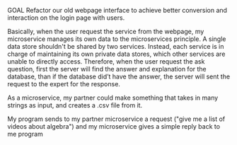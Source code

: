 GOAL
Refactor our old webpage interface to achieve better conversion and interaction on the login page with users.

Basically, when the user request the service from the webpage, my microservice manages its own data to the microservices principle. A single data store shouldn't be shared by two services. Instead, each service is in charge of maintaining its own private data stores, which other services are unable to directly access. Therefore, when the user request the ask question, first the server will find the answer and explanation for the database, than if the database did’t have the answer, the server will sent the request to the expert for the response.


As a microservice, my partner could make something that takes in many strings as input, and creates a .csv file from it.

My program sends to my partner microservice a request ("give me a list of videos about algebra") and my microservice gives a simple reply back to me program
